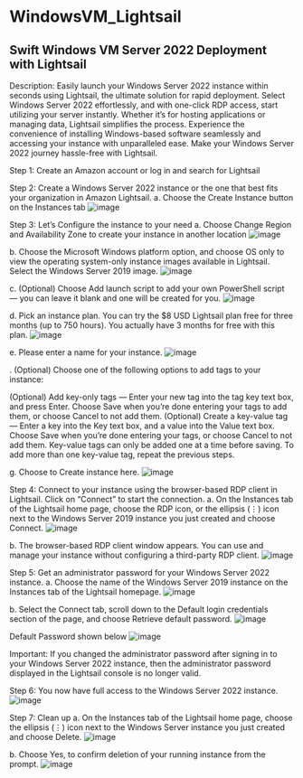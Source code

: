 # WindowsVM_Lightsail
## Swift Windows VM Server 2022 Deployment with Lightsail

Description: Easily launch your Windows Server 2022 instance within seconds using Lightsail, the ultimate solution for rapid deployment. 
Select Windows Server 2022 effortlessly, and with one-click RDP access, start utilizing your server instantly. Whether it’s for hosting applications or managing data, Lightsail simplifies the process. 
Experience the convenience of installing Windows-based software seamlessly and accessing your instance with unparalleled ease. Make your Windows Server 2022 journey hassle-free with Lightsail.

Step 1: Create an Amazon account or log in and search for Lightsail

Step 2: Create a Windows Server 2022 instance or the one that best fits your organization in Amazon Lightsail.
a. Choose the Create Instance button on the Instances tab
![image](https://github.com/JohnnyLouisTech/WindowsVM_Lightsail/assets/29494723/dd913334-08d8-45a8-aa9e-2ffb62c1ef53)

Step 3: Let’s Configure the instance to your need
a. Choose Change Region and Availability Zone to create your instance in another location
![image](https://github.com/JohnnyLouisTech/WindowsVM_Lightsail/assets/29494723/a28b6102-77c3-40fb-a3b7-2f4f9348bf8c)

b. Choose the Microsoft Windows platform option, and choose OS only to view the operating system-only instance images available in Lightsail. Select the Windows Server 2019 image.
![image](https://github.com/JohnnyLouisTech/WindowsVM_Lightsail/assets/29494723/00631e96-6945-433c-b955-1644f242472f)

c. (Optional) Choose Add launch script to add your own PowerShell script — you can leave it blank and one will be created for you.
![image](https://github.com/JohnnyLouisTech/WindowsVM_Lightsail/assets/29494723/bc443104-4d38-4430-ae52-77b2b3b070df)

d. Pick an instance plan. You can try the $8 USD Lightsail plan free for three months (up to 750 hours). You actually have 3 months for free with this plan.
![image](https://github.com/JohnnyLouisTech/WindowsVM_Lightsail/assets/29494723/d9507a1a-6191-411e-987f-1a61622e8714)

e. Please enter a name for your instance.
![image](https://github.com/JohnnyLouisTech/WindowsVM_Lightsail/assets/29494723/88b0581c-a31e-4727-b1e5-aed5a8cd25f7)

. (Optional) Choose one of the following options to add tags to your instance:

(Optional) Add key-only tags — Enter your new tag into the tag key text box, and press Enter. Choose Save when you’re done entering your tags to add them, or choose Cancel to not add them.
(Optional) Create a key-value tag — Enter a key into the Key text box, and a value into the Value text box. Choose Save when you’re done entering your tags, or choose Cancel to not add them.
Key-value tags can only be added one at a time before saving. To add more than one key-value tag, repeat the previous steps.

g. Choose to Create instance here.
![image](https://github.com/JohnnyLouisTech/WindowsVM_Lightsail/assets/29494723/af23737d-86ee-4d4e-97f5-c8d49a3cd6fc)

Step 4: Connect to your instance using the browser-based RDP client in Lightsail. Click on “Connect” to start the connection.
a. On the Instances tab of the Lightsail home page, choose the RDP icon, or the ellipsis (⋮) icon next to the Windows Server 2019 instance you just created and choose Connect.
![image](https://github.com/JohnnyLouisTech/WindowsVM_Lightsail/assets/29494723/3d33bd5f-2d10-4476-b97f-5833d7bc4175)

b. The browser-based RDP client window appears. You can use and manage your instance without configuring a third-party RDP client.
![image](https://github.com/JohnnyLouisTech/WindowsVM_Lightsail/assets/29494723/cc505f36-9836-4d7f-b841-9f7e33ec8d65)

Step 5: Get an administrator password for your Windows Server 2022 instance.
a. Choose the name of the Windows Server 2019 instance on the Instances tab of the Lightsail homepage.
![image](https://github.com/JohnnyLouisTech/WindowsVM_Lightsail/assets/29494723/4255381b-fd96-4c79-ad6b-9401b584612e)

b. Select the Connect tab, scroll down to the Default login credentials section of the page, and choose Retrieve default password.
![image](https://github.com/JohnnyLouisTech/WindowsVM_Lightsail/assets/29494723/a45b01ab-06db-4eb6-b960-781efc293a45)

Default Password shown below
![image](https://github.com/JohnnyLouisTech/WindowsVM_Lightsail/assets/29494723/9d1bfc2e-81ad-46f8-93b1-b703774db5b3)

Important: If you changed the administrator password after signing in to your Windows Server 2022 instance, then the administrator password displayed in the Lightsail console is no longer valid.

Step 6: You now have full access to the Windows Server 2022 instance.
![image](https://github.com/JohnnyLouisTech/WindowsVM_Lightsail/assets/29494723/8f12ad72-9797-4f4b-a3cf-f2bb15a70645)

Step 7: Clean up
a. On the Instances tab of the Lightsail home page, choose the ellipsis (⋮) icon next to the Windows Server instance you just created and choose Delete.
![image](https://github.com/JohnnyLouisTech/WindowsVM_Lightsail/assets/29494723/aeda6410-4266-4bf9-bdbe-aa3d066f8f3a)

b. Choose Yes, to confirm deletion of your running instance from the prompt.
![image](https://github.com/JohnnyLouisTech/WindowsVM_Lightsail/assets/29494723/0afe471d-3700-4a54-8fc0-a8ddfaf78af1)


































